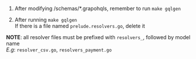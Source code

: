 1) After modifying /schemas/*.grapohqls, remember to run `make gqlgen`

2) After running `make gqlgen` <br />
If there is a file named `prelude.resolvers.go`, delete it <br />

**NOTE**: all resolver files must be prefixed with `resolvers_`, followed by model name <br />
*E.g*: `resolver_csv.go`, `resolvers_payment.go`
